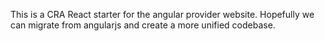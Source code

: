 This is a CRA React starter for the angular provider website. Hopefully we can migrate from angularjs and create a more unified codebase.
